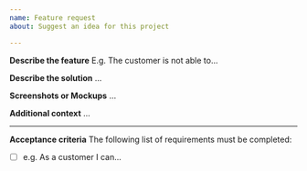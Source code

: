 ```yaml
---
name: Feature request
about: Suggest an idea for this project

---
```


**Describe the feature**
E.g. The customer is not able to...

**Describe the solution**
...

**Screenshots or Mockups**
...

**Additional context**
...

---

**Acceptance criteria**
The following list of requirements must be completed:

- [ ] e.g. As a customer I can...
